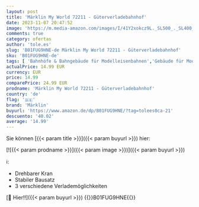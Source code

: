 ```yaml
---
layout: post
title: 'Märklin My World 72211 - Güterverladebahnhof'
date: 2023-11-07 20:47:52
image: 'https://m.media-amazon.com/images/I/41Y2xokcz9L._SL500_._SL400_.jpg'
comments: true
category: ofertas
author: 'tole.es'
slug: 'B01FUG9HNE-de Märklin My World 72211 - Güterverladebahnhof'
sku: 'B01FUG9HNE-de'
tags: [ 'Bahnhöfe & Bahngebäude für Modelleisenbahnen','Gebäude für Modelleisenbahnen','Hobbys','Modellbau','Modelleisenbahn','Modelleisenbahn-Zubehör','Spielzeug','märklin','🇩🇪', ]
actualPrice: 14.99 EUR
currency: EUR
price: 14.99
comparePrice: 24.99 EUR
prodname: 'Märklin My World 72211 - Güterverladebahnhof'
country: 'de'
flag: '🇩🇪'
brand: 'Märklin'
buyurl: 'https://www.amazon.de/dp/B01FUG9HNE/?tag=tolees0ca-21'
descuento: '40.02'
average: '14.99'
---
```


Sie können [{{< param title >}}]({{< param buyurl >}}) hier:

[![{{< param prodname >}}]({{< param image >}})]({{< param buyurl >}})

ℹ️:

- Drehbarer Kran
- Stabiler Bausatz
- 3 verschiedene Verlademöglichkeiten

[🛒 Hier!!]({{< param buyurl >}})
{{<world>}}B01FUG9HNE{{</world>}}
